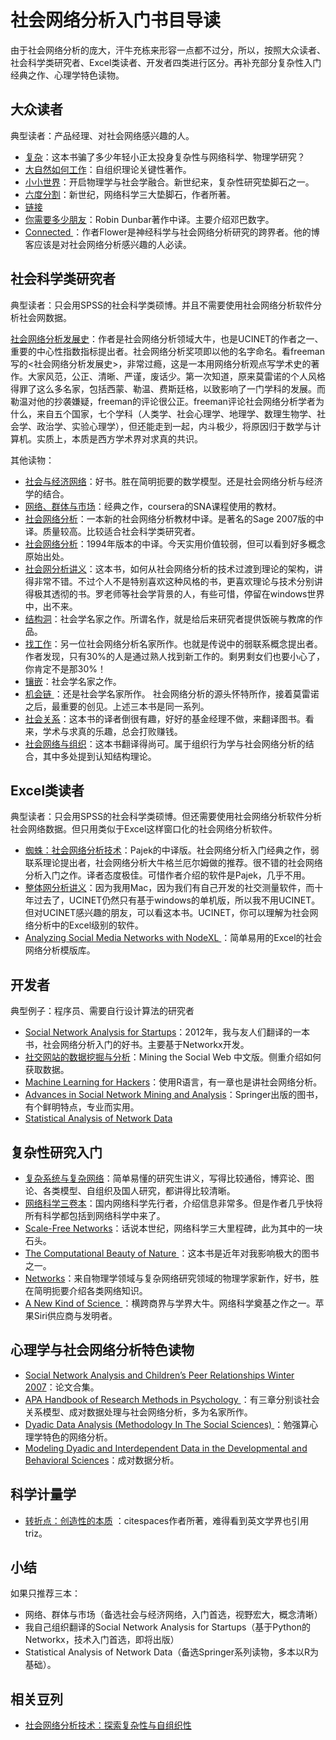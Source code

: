 # 社会网络分析入门书目导读

由于社会网络分析的庞大，汗牛充栋来形容一点都不过分，所以，按照大众读者、社会科学类研究者、Excel类读者、开发者四类进行区分。再补充部分复杂性入门经典之作、心理学特色读物。

## 大众读者

典型读者：产品经理、对社会网络感兴趣的人。

- [复杂](http://book.douban.com/subject/1030898/)：这本书骗了多少年轻小正太投身复杂性与网络科学、物理学研究？
- [大自然如何工作](http://book.douban.com/subject/1660174/)：自组织理论关键性著作。
- [小小世界](http://book.douban.com/subject/1478764/)：开启物理学与社会学融合。新世纪来，复杂性研究垫脚石之一。
- [六度分割](http://book.douban.com/subject/6129181/)：新世纪，网络科学三大垫脚石，作者所著。
- [链接](http://book.douban.com/subject/2149971/)
- [你需要多少朋友](http://book.douban.com/subject/5408894/)：Robin Dunbar著作中译。主要介绍邓巴数字。
- [Connected ](http://book.douban.com/subject/5991030/)：作者Flower是神经科学与社会网络分析研究的跨界者。他的博客应该是对社会网络分析感兴趣的人必读。

## 社会科学类研究者

典型读者：只会用SPSS的社会科学类硕博。并且不需要使用社会网络分析软件分析社会网数据。

[社会网络分析发展史](http://book.douban.com/subject/3159865/)：作者是社会网络分析领域大牛，也是UCINET的作者之一、重要的中心性指数指标提出者。社会网络分析奖项即以他的名字命名。看freeman写的<社会网络分析发展史>，非常过瘾，这是一本用网络分析观点写学术史的著作。大家风范，公正、清晰、严谨，废话少。第一次知道，原来莫雷诺的个人风格得罪了这么多名家，包括西蒙、勒温、费斯廷格，以致影响了一门学科的发展。而勒温对他的抄袭嫌疑，freeman的评论很公正。freeman评论社会网络分析学者为什么，来自五个国家，七个学科（人类学、社会心理学、地理学、数理生物学、社会学、政治学、实验心理学），但还能走到一起，内斗极少，将原因归于数学与计算机。实质上，本质是西方学术界对求真的共识。

其他读物：

- [社会与经济网络](http://book.douban.com/subject/6520735/)：好书。胜在简明扼要的数学模型。还是社会网络分析与经济学的结合。
- [网络、群体与市场](http://book.douban.com/subject/6885949/)：经典之作，coursera的SNA课程使用的教材。
- [社会网络分析](http://book.douban.com/subject/19986403/)：一本新的社会网络分析教材中译。是著名的Sage 2007版的中译。质量较高。比较适合社会科学类研究者。
- [社会网络分析](http://book.douban.com/subject/10590848/)：1994年版本的中译。今天实用价值较弱，但可以看到好多概念原始出处。
- [社会网分析讲义](http://book.douban.com/subject/4268014/)：这本书，如何从社会网络分析的技术过渡到理论的架构，讲得非常不错。不过个人不是特别喜欢这种风格的书，更喜欢理论与技术分别讲得极其透彻的书。罗老师等社会学背景的人，有些可惜，停留在windows世界中，出不来。
- [结构洞](http://book.douban.com/subject/3291183/)：社会学名家之作。所谓名作，就是给后来研究者提供饭碗与教席的作品。
- [找工作](http://book.douban.com/subject/3312309/)：另一位社会网络分析名家所作。也就是传说中的弱联系概念提出者。作者发现，只有30%的人是通过熟人找到新工作的。剩男剩女们也要小心了，你肯定不是那30%！
- [镶嵌](http://book.douban.com/subject/2152606/)：社会学名家之作。
- [机会链 ](http://book.douban.com/subject/3757888/)：还是社会学名家所作。 社会网络分析的源头怀特所作，接着莫雷诺之后，最重要的创见。上述三本书是同一系列。
- [社会关系](http://book.douban.com/subject/4227148/)：这本书的译者倒很有趣，好好的基金经理不做，来翻译图书。看来，学术与求真的乐趣，总会打败赚钱。
- [社会网络与组织](http://book.douban.com/subject/1988571/)：这本书翻译得尚可。属于组织行为学与社会网络分析的结合，其中多处提到认知结构理论。

## Excel类读者

典型读者：只会用SPSS的社会科学类硕博。但还需要使用社会网络分析软件分析社会网络数据。但只用类似于Excel这样窗口化的社会网络分析软件。

- [蜘蛛：社会网络分析技术](http://book.douban.com/subject/20416861/)：Pajek的中译版。社会网络分析入门经典之作，弱联系理论提出者，社会网络分析大牛格兰厄尔姆做的推荐。很不错的社会网络分析入门之作。译者态度极佳。可惜作者介绍的软件是Pajek，几乎不用。
- [整体网分析讲义](http://book.douban.com/subject/3902640/)：因为我用Mac，因为我们有自己开发的社交测量软件，而十年过去了，UCINET仍然只有基于windows的单机版，所以我不用UCINET。但对UCINET感兴趣的朋友，可以看这本书。UCINET，你可以理解为社会网络分析中的Excel级别的软件。
- [Analyzing Social Media Networks with NodeXL ](http://book.douban.com/subject/4908635/)：简单易用的Excel的社会网络分析模版库。

## 开发者

典型例子：程序员、需要自行设计算法的研究者

- [Social Network Analysis for Startups](http://book.douban.com/subject/6872849/)：2012年，我与友人们翻译的一本书，社会网络分析入门的好书。主要基于Networkx开发。
- [社交网站的数据挖掘与分析](http://book.douban.com/subject/10344930/)：Mining the Social Web 中文版。侧重介绍如何获取数据。
- [Machine Learning for Hackers](http://book.douban.com/subject/7906768/)：使用R语言，有一章也是讲社会网络分析。
- [Advances in Social Network Mining and Analysis](http://book.douban.com/subject/10315464/)：Springer出版的图书，有个鲜明特点，专业而实用。
- [Statistical Analysis of Network Data](http://book.douban.com/subject/3690693/)

## 复杂性研究入门

- [复杂系统与复杂网络](http://book.douban.com/subject/3515095/)：简单易懂的研究生讲义，写得比较通俗，博弈论、图论、各类模型、自组织及国人研究，都讲得比较清晰。
- [网络科学三卷本](http://book.douban.com/subject/2054813/)：国内网络科学先行者，介绍信息非常多。但是作者几乎快将所有科学都包括到网络科学中来了。
- [Scale-Free Networks](http://book.douban.com/subject/2154791/)：话说本世纪，网络科学三大里程碑，此为其中的一块石头。
- [The Computational Beauty of Nature ](http://book.douban.com/subject/1458241/)：这本书是近年对我影响极大的图书之一。
- [Networks](http://book.douban.com/subject/4825522/)：来自物理学领域与复杂网络研究领域的物理学家新作，好书，胜在简明扼要介绍各类网络知识。
- [A New Kind of Science ](http://book.douban.com/subject/1468622/)：横跨商界与学界大牛。网络科学奠基之作之一。苹果Siri供应商与发明者。

## 心理学与社会网络分析特色读物

- [Social Network Analysis and Children’s Peer Relationships Winter 2007](http://book.douban.com/subject/4387941/)：论文合集。
- [APA Handbook of Research Methods in Psychology ](http://book.douban.com/subject/10419508/)：有三章分别谈社会关系模型、成对数据处理与社会网络分析，多为名家所作。
- [Dyadic Data Analysis (Methodology In The Social Sciences) ](http://book.douban.com/subject/2209410/)：勉强算心理学特色的网络分析。
- [Modeling Dyadic and Interdependent Data in the Developmental and Behavioral Sciences](http://book.douban.com/subject/4679064/)：成对数据分析。

## 科学计量学

- [转折点：创造性的本质](http://book.douban.com/subject/6866144/) ：citespaces作者所著，难得看到英文学界也引用triz。

## 小结

如果只推荐三本：

- 网络、群体与市场（备选社会与经济网络，入门首选，视野宏大，概念清晰）
- 我自己组织翻译的Social Network Analysis for Startups（基于Python的Networkx，技术入门首选，即将出版）
- Statistical Analysis of Network Data（备选Springer系列读物，多本以R为基础）。

## 相关豆列

- [社会网络分析技术：探索复杂性与自组织性](http://book.douban.com/doulist/1380669/)